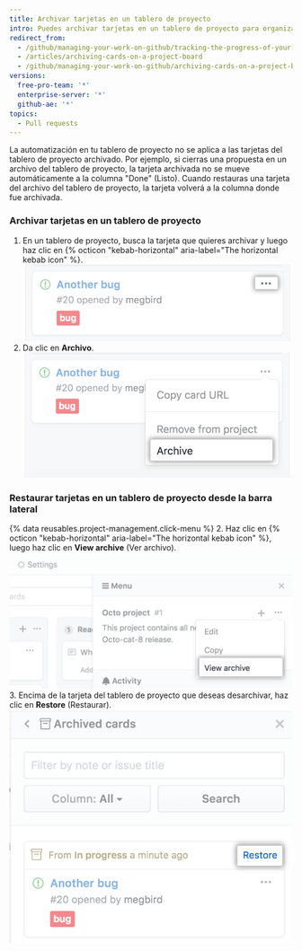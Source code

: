 ```yaml
---
title: Archivar tarjetas en un tablero de proyecto
intro: Puedes archivar tarjetas en un tablero de proyecto para organizar tu flujo de trabajo sin perder el contexto histórico de un proyecto.
redirect_from:
  - /github/managing-your-work-on-github/tracking-the-progress-of-your-work-with-project-boards/archiving-cards-on-a-project-board
  - /articles/archiving-cards-on-a-project-board
  - /github/managing-your-work-on-github/archiving-cards-on-a-project-board
versions:
  free-pro-team: '*'
  enterprise-server: '*'
  github-ae: '*'
topics:
  - Pull requests
---
```


La automatización en tu tablero de proyecto no se aplica a las tarjetas del tablero de proyecto archivado. Por ejemplo, si cierras una propuesta en un archivo del tablero de proyecto, la tarjeta archivada no se mueve automáticamente a la columna "Done" (Listo). Cuando restauras una tarjeta del archivo del tablero de proyecto, la tarjeta volverá a la columna donde fue archivada.

### Archivar tarjetas en un tablero de proyecto

1. En un tablero de proyecto, busca la tarjeta que quieres archivar y luego haz clic en {% octicon "kebab-horizontal" aria-label="The horizontal kebab icon" %}. ![Lista de opciones para editar una tarjeta del tablero de proyecto](/assets/images/help/projects/select-archiving-options-project-board-card.png)
2. Da clic en **Archivo**. ![Opción para seleccionar archivos desde el menú.](/assets/images/help/projects/archive-project-board-card.png)

### Restaurar tarjetas en un tablero de proyecto desde la barra lateral

{% data reusables.project-management.click-menu %}
2. Haz clic en {% octicon "kebab-horizontal" aria-label="The horizontal kebab icon" %}, luego haz clic en **View archive** (Ver archivo). ![Seleccionar la opción para ver el archivo desde el menú](/assets/images/help/projects/select-view-archive-option-project-board-card.png)
3. Encima de la tarjeta del tablero de proyecto que deseas desarchivar, haz clic en **Restore** (Restaurar). ![Seleccionar la restauración de la tarjeta del tablero de proyecto](/assets/images/help/projects/restore-card.png)
